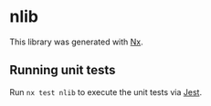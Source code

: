 # nlib

This library was generated with [Nx](https://nx.dev).

## Running unit tests

Run `nx test nlib` to execute the unit tests via [Jest](https://jestjs.io).
